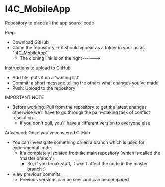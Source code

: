 # I4C_MobileApp
Repository to place all the app source code

Prep
- Download GitHub
- Clone the repository -> it should appear as a folder in your pc as "I4C_MobileApp"
  - The cloning link is on the right ------> 

Instructions to upload to GitHub
- Add file: puts it on a 'waiting list'
- Commit: a short message telling the others what changes you've made
- Push: Upload to the repository

IMPORTANT NOTE
- Before working: Pull from the repository to get the latest changes otherwise we'll have to go through the pain-staking task of conflict resolution...
  - If you don't pull, you'll have a different version to everyone else

Advanced: Once you've mastered GitHub
- You can investigate something called a branch which is used for experimental code.
  - It's completely isolated from the main repository (which is called the 'master branch')
    - So, if you break stuff, it won't affect the code in the master branch :)
- View previous commits
  - Previous versions can be seen and can be compared 
